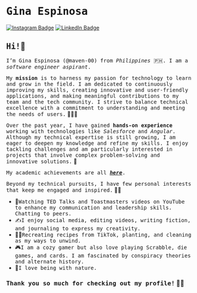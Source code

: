 # <samp>Gina Espinosa</samp>

[![Instagram Badge](https://img.shields.io/badge/Instagram-%23E4405F.svg?&style=flat-square&logo=instagram&logoColor=white&color=071A2C&link=https://www.instagram.com/maven__x/)](https://www.instagram.com/maven__x/)
[![LinkedIn Badge](https://img.shields.io/badge/LinkedIn-%23E4405F.svg?&style=flat-square&logo=linkedin&logoColor=white&color=071A2C&link=https://www.linkedin.com/in/gina-espinosa-8b50a1259/)](https://www.linkedin.com/in/gina-espinosa-8b50a1259/)

## <samp>Hi!</samp>👋

<samp>I’m Gina Espinosa (@maven-00) from _Philippines_ 🇵🇭. I am a _software engineer aspirant_.</samp>

<samp>My **mission** is to harness my passion for technology to learn and grow in the field. I am dedicated to continuously improving my skills, creating innovative and user-friendly applications, and making meaningful contributions to my team and the tech community. I strive to balance technical excellence with a commitment to understanding and meeting the needs of users.</samp> 👩‍💻🌠

<samp>Over the past year, I have gained **hands-on experience** working with technologies like _Salesforce_ and _Angular_. Although my technical expertise is still growing, I am eager to deepen my knowledge and refine my skills. I enjoy tackling challenges and am particularly interested in projects that involve complex problem-solving and innovative solutions.</samp> 🚀

<samp>My academic achievements are all [_**here**_](https://github.com/maven-00/academic-achievements).</samp>

<samp>Beyond my technical pursuits, I have few personal interests that keep me engaged and inspired.</samp> 👩‍💻
- 💬<samp>Watching TED Talks and Toastmasters videos on YouTube to enhance my communication and leadership skills. Chatting to peers.</samp>
- ✍️<samp>I enjoy social media, editing videos, writing fiction, and journaling to express my creativity. </samp>
- 🧑‍🍳<samp>Recreating recipes from TikTok, planting, and cleaning as my ways to unwind.</samp>
- 🎮<samp>I am a cozy gamer but also love playing Scrabble, die games, and cards. I am fascinated by conspiracy theories and alternate history.</samp>
- 🍃<samp>I love being with nature.</samp>

### <samp>Thank you so much for checking out my profile!</samp> 🥰💕



<!---
maven-00/maven-00 is a ✨ special ✨ repository because its `README.md` (this file) appears on your GitHub profile.
You can click the Preview link to take a look at your changes.
--->
